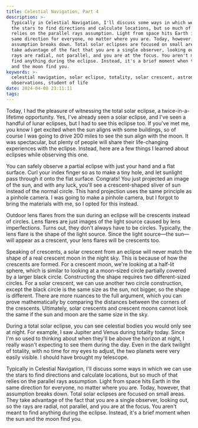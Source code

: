 ```yaml
---
title: Celestial Navigation, Part 4
description: >-
  Typically in Celestial Navigation, I'll discuss some ways in which we can use
  the stars to find directions and calculate locations, but so much of that
  relies on the parallel rays assumption. Light from space hits Earth in the
  same direction for everyone, no matter where you are. Today, however, that
  assumption breaks down. Total solar eclipses are focused on small areas. They
  take advantage of the fact that you are a single observer, looking out, so the
  rays are radial, not parallel, and you are at the focus. You aren't meant to
  find anything during the eclipse. Instead, it's a brief moment when the sun
  and the moon find you.
keywords: >-
  celestial navigation, solar eclipse, totality, solar crescent, astronomy,
  observations, student of life
date: 2024-04-08 23:11:11
tags:
---
```



Today, I had the pleasure of witnessing the total solar eclipse, a twice-in-a-lifetime opportunity. Yes, I've already seen a solar eclipse, and I've seen a handful of lunar eclipses, but I had to see this eclipse too. If you've met me, you know I get excited when the sun aligns with some buildings, so of course I was going to drive 200 miles to see the sun align with the moon. It was spectacular, but plenty of people will share their life-changing experiences with the eclipse. Instead, here are a few things I learned about eclipses while observing this one.

You can safely observe a partial eclipse with just your hand and a flat surface. Curl your index finger so as to make a tiny hole, and let sunlight pass through it onto the flat surface. Congrats! You just projected an image of the sun, and with any luck, you'll see a crescent-shaped sliver of sun instead of the normal circle. This hand projection uses the same principle as a pinhole camera. I was going to make a pinhole camera, but I forgot to bring the materials with me, so I opted for this instead.

Outdoor lens flares from the sun during an eclipse will be crescents instead of circles. Lens flares are just images of the light source caused by lens imperfections. Turns out, they don't always have to be circles. Typically, the lens flare is the shape of the light source. Since the light source—the sun—will appear as a crescent, your lens flares will be crescents too.

Speaking of crescents, a solar crescent from an eclipse will never match the shape of a real crescent moon in the night sky. This is because of how the crescents are formed. For a crescent moon, we're looking at a half-lit sphere, which is similar to looking at a moon-sized circle partially covered by a larger black circle. Constructing the shape requires two different-sized circles. For a solar crescent, we can use another two circle construction, except the black circle is the same size as the sun, not bigger, so the shape is different. There are more nuances to the full argument, which you can prove mathematically by comparing the distances between the corners of the crescents. Ultimately, solar crescents and crescent moons cannot look the same if the sun and moon are the same size in the sky.

During a total solar eclipse, you can see celestial bodies you would only see at night. For example, I saw Jupiter and Venus during totality today. Since I'm so used to thinking about when they'll be above the horizon at night, I really wasn't expecting to see them during the day. Even in the dark twilight of totality, with no time for my eyes to adjust, the two planets were very easily visible. I should have brought my telescope.

Typically in Celestial Navigation, I'll discuss some ways in which we can use the stars to find directions and calculate locations, but so much of that relies on the parallel rays assumption. Light from space hits Earth in the same direction for everyone, no matter where you are. Today, however, that assumption breaks down. Total solar eclipses are focused on small areas. They take advantage of the fact that you are a single observer, looking out, so the rays are radial, not parallel, and you are at the focus. You aren't meant to find anything during the eclipse. Instead, it's a brief moment when the sun and the moon find you.